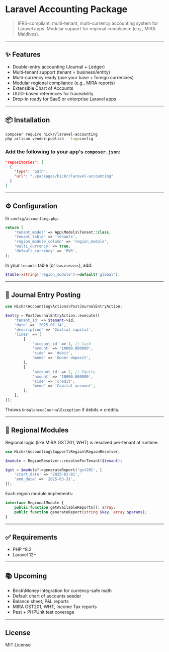 # Laravel Accounting Package

> IFRS-compliant, multi-tenant, multi-currency accounting system for Laravel apps. Modular support for regional compliance (e.g., MIRA Maldives).

---

## ✨ Features

- Double-entry accounting (Journal + Ledger)
- Multi-tenant support (tenant = business/entity)
- Multi-currency ready (use your base + foreign currencies)
- Modular regional compliance (e.g., MIRA reports)
- Extensible Chart of Accounts
- UUID-based references for traceability
- Drop-in ready for SaaS or enterprise Laravel apps

---

## 📦 Installation

```bash
composer require hickr/laravel-accounting
php artisan vendor:publish --tag=config
```

### Add the following to your app's `composer.json`:
```json
"repositories": [
  {
    "type": "path",
    "url": "./packages/hickr/laravel-accounting"
  }
]
```

---

## ⚙️ Configuration

In `config/accounting.php`:

```php
return [
    'tenant_model' => App\Models\Tenant::class,
    'tenant_table' => 'tenants',
    'region_module_column' => 'region_module',
    'multi_currency' => true,
    'default_currency' => 'MVR',
];
```

In your `tenants` table (or `businesses`), add:

```php
$table->string('region_module')->default('global');
```

---

## 🧾 Journal Entry Posting

```php
use Hickr\Accounting\Actions\PostJournalEntryAction;

$entry = PostJournalEntryAction::execute([
    'tenant_id' => $tenant->id,
    'date' => '2025-07-14',
    'description' => 'Initial capital',
    'lines' => [
        [
            'account_id' => 1, // Cash
            'amount' => '10000.000000',
            'side' => 'debit',
            'memo' => 'Owner deposit',
        ],
        [
            'account_id' => 2, // Equity
            'amount' => '10000.000000',
            'side' => 'credit',
            'memo' => 'Capital account',
        ],
    ],
]);
```

Throws `UnbalancedJournalException` if debits ≠ credits.

---

## 🧩 Regional Modules

Regional logic (like MIRA GST201, WHT) is resolved per-tenant at runtime.

```php
use Hickr\Accounting\Support\Region\RegionResolver;

$module = RegionResolver::resolveForTenant($tenant);

$gst = $module?->generateReport('gst201', [
    'start_date' => '2025-01-01',
    'end_date' => '2025-03-31',
]);
```

Each region module implements:

```php
interface RegionalModule {
    public function getAvailableReports(): array;
    public function generateReport(string $key, array $params);
}
```

---

## ✅ Requirements

- PHP ^8.2
- Laravel 12+

---

## 📚 Upcoming

- Brick\Money integration for currency-safe math
- Default chart of accounts seeder
- Balance sheet, P&L reports
- MIRA GST201, WHT, Income Tax reports
- Pest + PHPUnit test coverage

---

## License

MIT License